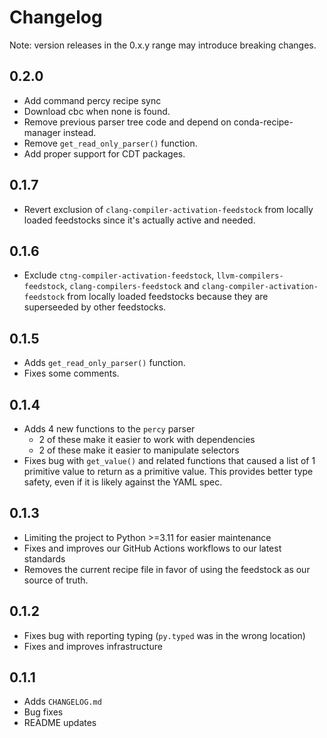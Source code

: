 # Changelog
Note: version releases in the 0.x.y range may introduce breaking changes.

## 0.2.0
- Add command percy recipe sync
- Download cbc when none is found.
- Remove previous parser tree code and depend on conda-recipe-manager instead.
- Remove `get_read_only_parser()` function.
- Add proper support for CDT packages.

## 0.1.7
- Revert exclusion of `clang-compiler-activation-feedstock` from locally loaded feedstocks since it's actually active and needed.

## 0.1.6
- Exclude `ctng-compiler-activation-feedstock`, `llvm-compilers-feedstock`, `clang-compilers-feedstock` and `clang-compiler-activation-feedstock` from locally loaded feedstocks because they are superseeded by other feedstocks.

## 0.1.5
- Adds `get_read_only_parser()` function.
- Fixes some comments.

## 0.1.4
- Adds 4 new functions to the `percy` parser
  - 2 of these make it easier to work with dependencies
  - 2 of these make it easier to manipulate selectors
- Fixes bug with `get_value()` and related functions that caused a list of 1 primitive value to return as a primitive
  value. This provides better type safety, even if it is likely against the YAML spec.

## 0.1.3
- Limiting the project to Python >=3.11 for easier maintenance
- Fixes and improves our GitHub Actions workflows to our latest standards
- Removes the current recipe file in favor of using the feedstock as our source of truth.

## 0.1.2
- Fixes bug with reporting typing (`py.typed` was in the wrong location)
- Fixes and improves infrastructure

## 0.1.1
- Adds `CHANGELOG.md`
- Bug fixes
- README updates
